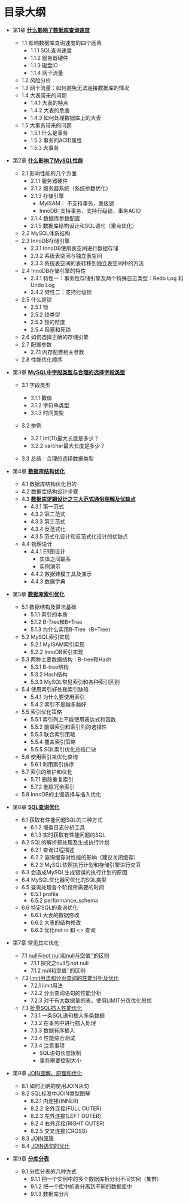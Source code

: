 # 目录大纲

* 第1章 [**什么影响了数据库查询速度**](https://segmentfault.com/a/1190000013672421#articleHeader0)
    * 1.1 影响数据库查询速度的四个因素
        * 1.1.1 SQL查询速度
        * 1.1.2 服务器硬件
        * 1.1.3 磁盘IO    
        * 1.1.4 网卡流量
    * 1.2 风险分析
    * 1.3 网卡流量：如何避免无法连接数据库的情况
    * 1.4 大表带来的问题
        * 1.4.1 大表的特点
        * 1.4.2 大表的危害
        * 1.4.3 如何处理数据库上的大表
    * 1.5 大事务带来的问题
        * 1.5.1 什么是事务
        * 1.5.2 事务的ACID属性
        * 1.5.3 大事务



* 第2章 [**什么影响了MySQL性能**](https://segmentfault.com/a/1190000013672421#articleHeader12)
    *  2.1 影响性能的几个方面
        * 2.1.1 服务器硬件
        * 2.1.2 服务器系统（系统参数优化）
        * 2.1.3 存储引擎
            * MyISAM： 不支持事务，表级锁
            * InnoDB: 支持事务，支持行级锁，事务ACID
        * 2.1.4 数据库参数配置
        * 2.1.5 数据库结构设计和SQL语句（重点优化）
    *  2.2 MySQL体系结构
    *  2.3 InnoDB存储引擎
        *  2.3.1 InnoDB使用表空间进行数据存储
        *  2.3.2 系统表空间与独立表空间
        *  2.3.3 系统表空间的表转移到独立表空间中的方法
    *  2.4 InnoDB存储引擎的特性
        *  2.4.1 特性一：事务性存储引擎及两个特殊日志类型：Redo Log 和 Undo Log
        *  2.4.2 特性二：支持行级锁
    *  2.5 什么是锁
        *  2.5.1 锁
        *  2.5.2 锁类型
        *  2.5.3 锁的粒度
        *  2.5.4 阻塞和死锁
    *  2.6 如何选择正确的存储引擎
    *  2.7 配置参数
        *  2.7.1 内存配置相关参数
    *  2.8 性能优化顺序

* 第3章 [**MySQL中字段类型与合理的选择字段类型**](https://segmentfault.com/a/1190000010012140)

    *  3.1 字段类型
        *  3.1.1 数值
        *  3.1.2 字符串类型
        *  3.1.3 时间类型

    *  3.2 举例
        *  3.2.1 int(11)最大长度是多少？
        *  3.2.2 varchar最大长度是多少？

    *  3.3 总结：合理的选择数据类型

* 第4章 [**数据库结构优化**](https://segmentfault.com/a/1190000013746118#articleHeader1)

    *  4.1 数据库结构优化目的
    *  4.2 数据库结构设计步骤
    *  4.3 [**数据库逻辑设计之三大范式通俗理解及优缺点**](https://segmentfault.com/a/1190000013695030)
        *  4.3.1 第一范式
        *  4.3.2 第二范式
        *  4.3.3 第三范式
        *  4.3.4 反范式化
        *  4.3.5 范式化设计和反范式化设计的优缺点
    *  4.4 物理设计
        * 4.4.1 ER图设计
            * 实体之间联系
            * 实例演示
        * 4.4.2 数据建模工具及演示
        * 4.4.3 数据字典    

* 第5章 [**数据库索引优化**](https://segmentfault.com/a/1190000013746118#articleHeader8)

    *  5.1 数据结构及算法基础
        *  5.1.1 索引的本质
        *  5.1.2 B-Tree和B+Tree
        *  5.1.3 为什么实用B-Tree（B+Tree）
    *  5.2 MySQL索引实现
        *  5.2.1 MyISAM索引实现         
        *  5.2.2 InnoDB索引实现
    *  5.3 两种主要数据结构：B-tree和Hash
        *  5.3.1 B-tree结构
        *  5.3.2 Hash结构
        *  5.3.3 MySQL常见索引和各种索引区别
    *  5.4 使用索引好处和索引缺陷
        *  5.4.1 为什么要使用索引
        *  5.4.2 索引不是越多越好
    *  5.5 索引优化策略
        *  5.5.1 索引列上不能使用表达式和函数
        *  5.5.2 前缀索引和索引列的选择性
        *  5.5.3 联合索引策略
        *  5.5.4 覆盖索引策略
        *  5.5.5 SQL索引优化总结口诀
    *  5.6 使用索引来优化查询
        *  5.6.1 利用索引排序
    *  5.7 索引的维护和优化
        *  5.7.1 删除重复索引
        *  5.7.2 删除冗余索引
    *  5.8 InnoDB的主键选择与插入优化

*  第6章 [**SQL查询优化**](https://segmentfault.com/a/1190000013781544#articleHeader1)

    *  6.1 获取有性能问题SQL的三种方式
        *  6.1.2 慢查日志分析工具
        *  6.1.3 实时获取有性能问题的SQL
    *  6.2 SQL的解析预处理及生成执行计划
        *  6.2.1 查询过程描述
        *  6.2.2 查询缓存对性能的影响（建议关闭缓存）
        *  6.2.3 MySQL依照执行计划和存储引擎进行交互
    *  6.3 会造成MySQL生成错误的执行计划的原因
    *  6.4 MySQL优化器可优化的SQL类型
    *  6.5 查询处理各个阶段所需要的时间
        *  6.5.1 profile
        *  6.5.2 performance_schema
    *  6.6 特定SQL的查询优化
        *  6.6.1 大表的数据修改
        *  6.6.2 大表的结构修改
        *  6.6.3 优化not in 和 <> 查询

* 第7章 常见其它优化
    * 7.1 [null与not null和null与空值''的区别](https://segmentfault.com/a/1190000009540449)
        * 7.1.1 探究之null与not null
        * 7.1.2 null和空值''的区别
    * 7.2 [limit用法和分页查询的性能分析及优化](https://segmentfault.com/a/1190000008859706)
        * 7.2.1 limit用法
        * 7.2.2 分页查询语句的性能分析
        * 7.2.3 对于有大数据量的表，使用LIMIT分页优化思想
    * 7.3 [批量SQL插入性能优化](https://segmentfault.com/a/1190000008890065)
        * 7.3.1 一条SQL语句插入多条数据
        * 7.3.2 在事务中进行插入处理
        * 7.3.3 数据有序插入
        * 7.3.4 性能综合测试
        * 7.3.4 注意事项
            * SQL语句长度限制
            * 事务需要控制大小

* 第8章 [JOIN图解、原理和优化](https://segmentfault.com/a/1190000008897103)
    * 8.1 如何正确的使用JOIN从句
    * 8.2 SQL标准中JOIN类型图解
        * 8.2.1 内连接(INNER)
        * 8.2.2 全外连接(FULL OUTER)
        * 8.2.3 左外连接(LEFT OUTER)
        * 8.2.4 右外连接(RIGHT OUTER)
        * 8.2.5 交叉连接(CROSS)
    * 8.3 [JOIN原理]()
    * 8.4 [JOIN语句的优化]()
    
*  第9章 [**分库分表**](https://segmentfault.com/a/1190000013781544#articleHeader18)
    *  9.1 分库分表的几种方式
        *  9.1.1 把一个实例中的多个数据库拆分到不同实例（集群）
        *  9.1.2 把一个库中的表分离到不同的数据库中
        *  9.1.3 数据库分片

